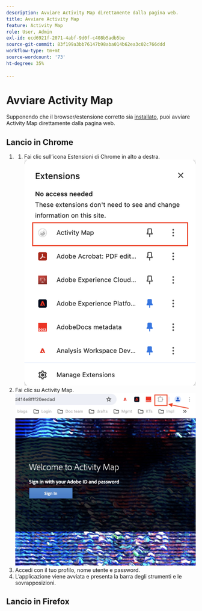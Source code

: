 ```yaml
---
description: Avviare Activity Map direttamente dalla pagina web.
title: Avviare Activity Map
feature: Activity Map
role: User, Admin
exl-id: ecd6921f-2071-4abf-9d0f-c408b5adb5be
source-git-commit: 83f199a3bb76147b98aba014b62ea3c02c766ddd
workflow-type: tm+mt
source-wordcount: '73'
ht-degree: 35%

---
```



# Avviare Activity Map

Supponendo che il browser/estensione corretto sia [installato](/help/analyze/activity-map/activitymap-getting-started/activitymap-install.md), puoi avviare Activity Map direttamente dalla pagina web.

## Lancio in Chrome

1. 
   1. Fai clic sull’icona Estensioni di Chrome in alto a destra.
      ![Estensione Activity Map](assets/chrome2.png)
1. Fai clic su Activity Map.
   ![Avviare Activity Map](assets/chrome3.png)
1. Accedi con il tuo profilo, nome utente e password.
1. L’applicazione viene avviata e presenta la barra degli strumenti e le sovrapposizioni.

## Lancio in Firefox



